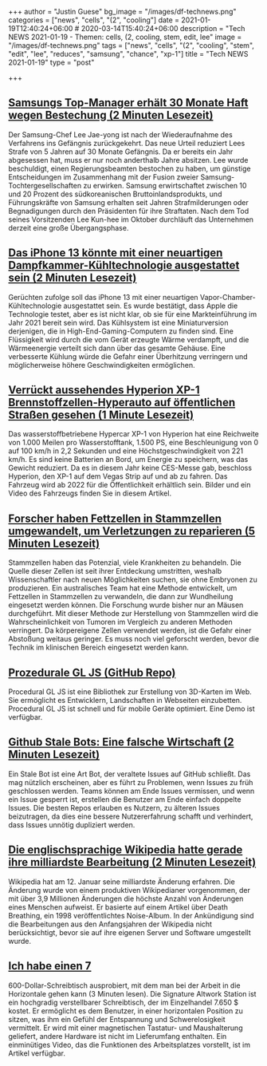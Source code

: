 +++
author = "Justin Guese"
bg_image = "/images/df-technews.png"
categories = ["news", "cells", "(2", "cooling"]
date = 2021-01-19T12:40:24+06:00 # 2020-03-14T15:40:24+06:00
description = "Tech NEWS 2021-01-19 - Themen: cells, (2, cooling, stem, edit, lee"
image = "/images/df-technews.png"
tags = ["news", "cells", "(2", "cooling", "stem", "edit", "lee", "reduces", "samsung", "chance", "xp-1"]
title = "Tech NEWS 2021-01-19"
type = "post"

+++

## [Samsungs Top-Manager erhält 30 Monate Haft wegen Bestechung (2 Minuten Lesezeit)](https://arstechnica.com/gadgets/2021/01/samsungs-top-executive-gets-30-months-in-prison-for-bribery//1/010001771a549185-838d1503-4494-4bcb-884d-b68b9bbaf6ce-000000/-1vY7J5h45-P44tDRhq5crOlwRoM8rKC0sDy5BnQX3M=176)

 Der Samsung-Chef Lee Jae-yong ist nach der Wiederaufnahme des Verfahrens ins Gefängnis zurückgekehrt. Das neue Urteil reduziert Lees Strafe von 5 Jahren auf 30 Monate Gefängnis. Da er bereits ein Jahr abgesessen hat, muss er nur noch anderthalb Jahre absitzen. Lee wurde beschuldigt, einen Regierungsbeamten bestochen zu haben, um günstige Entscheidungen im Zusammenhang mit der Fusion zweier Samsung-Tochtergesellschaften zu erwirken. Samsung erwirtschaftet zwischen 10 und 20 Prozent des südkoreanischen Bruttoinlandsprodukts, und Führungskräfte von Samsung erhalten seit Jahren Strafmilderungen oder Begnadigungen durch den Präsidenten für ihre Straftaten. Nach dem Tod seines Vorsitzenden Lee Kun-hee im Oktober durchläuft das Unternehmen derzeit eine große Übergangsphase.

## [Das iPhone 13 könnte mit einer neuartigen Dampfkammer-Kühltechnologie ausgestattet sein (2 Minuten Lesezeit)](https://www.techradar.com/news/iphone-13-could-feature-next-gen-vapor-chamber-cooling-technology/1/010001771a549185-838d1503-4494-4bcb-884d-b68b9bbaf6ce-000000/QAhtcHRZrMerp-FnkD4fjeiPpSeFy3XubpvV2tIoCBE=176)

 Gerüchten zufolge soll das iPhone 13 mit einer neuartigen Vapor-Chamber-Kühltechnologie ausgestattet sein. Es wurde bestätigt, dass Apple die Technologie testet, aber es ist nicht klar, ob sie für eine Markteinführung im Jahr 2021 bereit sein wird. Das Kühlsystem ist eine Miniaturversion derjenigen, die in High-End-Gaming-Computern zu finden sind. Eine Flüssigkeit wird durch die vom Gerät erzeugte Wärme verdampft, und die Wärmeenergie verteilt sich dann über das gesamte Gehäuse. Eine verbesserte Kühlung würde die Gefahr einer Überhitzung verringern und möglicherweise höhere Geschwindigkeiten ermöglichen.

## [Verrückt aussehendes Hyperion XP-1 Brennstoffzellen-Hyperauto auf öffentlichen Straßen gesehen (1 Minute Lesezeit)](https://www.cnet.com/roadshow/news/hyperion-xp-1-fuel-cell-hypercar-public-roads-las-vegas/)

 Das wasserstoffbetriebene Hypercar XP-1 von Hyperion hat eine Reichweite von 1.000 Meilen pro Wasserstofftank, 1.500 PS, eine Beschleunigung von 0 auf 100 km/h in 2,2 Sekunden und eine Höchstgeschwindigkeit von 221 km/h. Es sind keine Batterien an Bord, um Energie zu speichern, was das Gewicht reduziert. Da es in diesem Jahr keine CES-Messe gab, beschloss Hyperion, den XP-1 auf dem Vegas Strip auf und ab zu fahren. Das Fahrzeug wird ab 2022 für die Öffentlichkeit erhältlich sein. Bilder und ein Video des Fahrzeugs finden Sie in diesem Artikel.

## [Forscher haben Fettzellen in Stammzellen umgewandelt, um Verletzungen zu reparieren (5 Minuten Lesezeit)](https://www.theburnin.com/science/researchers-turned-fat-cells-into-stem-cells-repair-injuries-2021-01-14//1/010001771a549185-838d1503-4494-4bcb-884d-b68b9bbaf6ce-000000/CIg1QuEasBjTKUk3G4pMYfD-broOk-ji4q866nWSDPc=176)

 Stammzellen haben das Potenzial, viele Krankheiten zu behandeln. Die Quelle dieser Zellen ist seit ihrer Entdeckung umstritten, weshalb Wissenschaftler nach neuen Möglichkeiten suchen, sie ohne Embryonen zu produzieren. Ein australisches Team hat eine Methode entwickelt, um Fettzellen in Stammzellen zu verwandeln, die dann zur Wundheilung eingesetzt werden können. Die Forschung wurde bisher nur an Mäusen durchgeführt. Mit dieser Methode zur Herstellung von Stammzellen wird die Wahrscheinlichkeit von Tumoren im Vergleich zu anderen Methoden verringert. Da körpereigene Zellen verwendet werden, ist die Gefahr einer Abstoßung weitaus geringer. Es muss noch viel geforscht werden, bevor die Technik im klinischen Bereich eingesetzt werden kann.

## [Prozedurale GL JS (GitHub Repo)](https://github.com/felixpalmer/procedural-gl-react/1/010001771a549185-838d1503-4494-4bcb-884d-b68b9bbaf6ce-000000/uhhN290tLVZYdhRtTLiz7vLgh_m6fIQH68-A4UcraoE=176)

 Procedural GL JS ist eine Bibliothek zur Erstellung von 3D-Karten im Web. Sie ermöglicht es Entwicklern, Landschaften in Webseiten einzubetten. Procedural GL JS ist schnell und für mobile Geräte optimiert. Eine Demo ist verfügbar.

## [Github Stale Bots: Eine falsche Wirtschaft (2 Minuten Lesezeit)](https://blog.benwinding.com/github-stale-bots//1/010001771a549185-838d1503-4494-4bcb-884d-b68b9bbaf6ce-000000/TcFjZ9FHT_HDnQKL2MfVS3jMdU_kk_sJEX8nw2nnU2I=176)

 Ein Stale Bot ist eine Art Bot, der veraltete Issues auf GitHub schließt. Das mag nützlich erscheinen, aber es führt zu Problemen, wenn Issues zu früh geschlossen werden. Teams können am Ende Issues vermissen, und wenn ein Issue gesperrt ist, erstellen die Benutzer am Ende einfach doppelte Issues. Die besten Repos erlauben es Nutzern, zu älteren Issues beizutragen, da dies eine bessere Nutzererfahrung schafft und verhindert, dass Issues unnötig dupliziert werden.

## [Die englischsprachige Wikipedia hatte gerade ihre milliardste Bearbeitung (2 Minuten Lesezeit)](https://www.vice.com/en/article/k7appn/the-english-language-wikipedia-just-had-its-billionth-edit/1/010001771a549185-838d1503-4494-4bcb-884d-b68b9bbaf6ce-000000/PGt9r79BiqtPVKoM7NwF-f2AD5sSkyx-hzU_rwiwWko=176)

 Wikipedia hat am 12. Januar seine milliardste Änderung erfahren. Die Änderung wurde von einem produktiven Wikipedianer vorgenommen, der mit über 3,9 Millionen Änderungen die höchste Anzahl von Änderungen eines Menschen aufweist. Er basierte auf einem Artikel über Death Breathing, ein 1998 veröffentlichtes Noise-Album. In der Ankündigung sind die Bearbeitungen aus den Anfangsjahren der Wikipedia nicht berücksichtigt, bevor sie auf ihre eigenen Server und Software umgestellt wurde.

## [Ich habe einen 7](https://mashable.com/article/altwork-station-zero-gravity-desk//1/010001771a549185-838d1503-4494-4bcb-884d-b68b9bbaf6ce-000000/NiztLcevJPXBwT1FT90v_Qyw56dEqDz6DlBTTSb7Kxc=176)

600-Dollar-Schreibtisch ausprobiert, mit dem man bei der Arbeit in die Horizontale gehen kann (3 Minuten lesen). Die Signature Altwork Station ist ein hochgradig verstellbarer Schreibtisch, der im Einzelhandel 7.650 $ kostet. Er ermöglicht es dem Benutzer, in einer horizontalen Position zu sitzen, was ihm ein Gefühl der Entspannung und Schwerelosigkeit vermittelt. Er wird mit einer magnetischen Tastatur- und Maushalterung geliefert, andere Hardware ist nicht im Lieferumfang enthalten. Ein einminütiges Video, das die Funktionen des Arbeitsplatzes vorstellt, ist im Artikel verfügbar.

